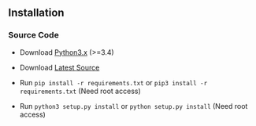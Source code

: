 ## Installation		

### Source Code
- Download [Python3.x](https://www.python.org/downloads/) (>=3.4)
- Download [Latest Source](https://github.com/ecsim/opem-gui/archive/master.zip)
- Run `pip install -r requirements.txt` or `pip3 install -r requirements.txt` (Need root access)

- Run `python3 setup.py install` or `python setup.py install` (Need root access)				

